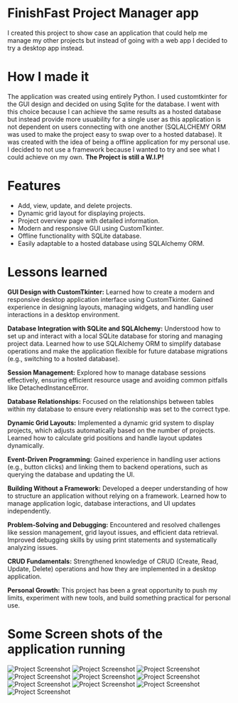 # FinishFast Project Manager app

I created this project to show case an application that could help me manage my other projects but instead of going with a web app I decided to try a desktop app instead.

# How I made it

The application was created using entirely Python. I used customtkinter for the GUI design and decided on using Sqlite for the database. I went with this choice because I can achieve the same results as a hosted database but instead provide more usuability for a single user as this application is not dependent on users connecting with one another (SQLALCHEMY ORM was used to make the project easy to swap over to a hosted database). It was created with the idea of being a offline application for my personal use. I decided to not use a framework because I wanted to try and see what I could achieve on my own. **The Project is still a W.I.P!**

# Features

- Add, view, update, and delete projects.
- Dynamic grid layout for displaying projects.
- Project overview page with detailed information.
- Modern and responsive GUI using CustomTkinter.
- Offline functionality with SQLite database.
- Easily adaptable to a hosted database using SQLAlchemy ORM.

# Lessons learned

**GUI Design with CustomTkinter:**
Learned how to create a modern and responsive desktop application interface using CustomTkinter.
Gained experience in designing layouts, managing widgets, and handling user interactions in a desktop environment.

**Database Integration with SQLite and SQLAlchemy:**
Understood how to set up and interact with a local SQLite database for storing and managing project data.
Learned how to use SQLAlchemy ORM to simplify database operations and make the application flexible for future database migrations (e.g., switching to a hosted database).

**Session Management:**
Explored how to manage database sessions effectively, ensuring efficient resource usage and avoiding common pitfalls like DetachedInstanceError.

**Database Relationships:**
Focused on the relationships between tables within my database to ensure every relationship was set to the correct type.

**Dynamic Grid Layouts:**
Implemented a dynamic grid system to display projects, which adjusts automatically based on the number of projects.
Learned how to calculate grid positions and handle layout updates dynamically.

**Event-Driven Programming:**
Gained experience in handling user actions (e.g., button clicks) and linking them to backend operations, such as querying the database and updating the UI.

**Building Without a Framework:**
Developed a deeper understanding of how to structure an application without relying on a framework.
Learned how to manage application logic, database interactions, and UI updates independently.

**Problem-Solving and Debugging:**
Encountered and resolved challenges like session management, grid layout issues, and efficient data retrieval.
Improved debugging skills by using print statements and systematically analyzing issues.

**CRUD Fundamentals:**
Strengthened knowledge of CRUD (Create, Read, Update, Delete) operations and how they are implemented in a desktop application.

**Personal Growth:**
This project has been a great opportunity to push my limits, experiment with new tools, and build something practical for personal use.

# Some Screen shots of the application running

![Project Screenshot](images/ff%20-%20login.PNG)
![Project Screenshot](images/ff%20-%20signup.PNG)
![Project Screenshot](images/ff%20-%20main%20view.PNG)
![Project Screenshot](images/ff%20-%20adding%20project.PNG)
![Project Screenshot](images/ff%20-%20note%20window.PNG)
![Project Screenshot](images/ff%20-%20main%20view%20note%20project.PNG)
![Project Screenshot](images/ff%20-%20projects%20view.PNG)
![Project Screenshot](images/ff%20-%20task%20window.PNG)
![Project Screenshot](images/ff%20-%20project%20view%20with%20task.PNG)
![Project Screenshot](images/ff%20-%20task%20information.PNG)
